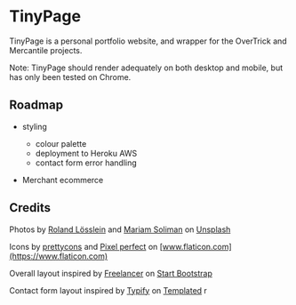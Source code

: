 # TinyPage

TinyPage is a personal portfolio website, and wrapper for the OverTrick and Mercantile projects.
 
Note: TinyPage should render adequately on both desktop and mobile, but has only been tested on Chrome.


## Roadmap
* styling
    * colour palette
    * deployment to Heroku AWS
    * contact form error handling

* Merchant ecommerce


## Credits
Photos by [Roland Lösslein](https://unsplash.com/@roland_loesslein?utm_source=unsplash&amp;utm_medium=referral&amp;utm_content=creditCopyText)
and [Mariam Soliman](https://unsplash.com/@mariamsoliman?utm_source=unsplash&amp;utm_medium=referral&amp;utm_content=creditCopyText)
on [Unsplash](https://unsplash.com/@katemakescode/likes?utm_source=unsplash&amp;utm_medium=referral&amp;utm_content=creditCopyText)

Icons by [prettycons](https://www.flaticon.com/authors/prettycons)
and [Pixel perfect](https://www.flaticon.com/authors/pixel-perfect) 
on [www.flaticon.com](https://www.flaticon.com)

Overall layout inspired by [Freelancer](https://startbootstrap.com/previews/freelancer) 
on [Start Bootstrap](https://startbootstrap.com/)

Contact form layout inspired by [Typify](https://templated.co/typify) on [Templated](https://templated.co/)
r